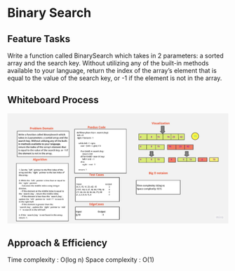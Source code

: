 # Binary Search

## Feature Tasks
Write a function called BinarySearch which takes in 2 parameters: a sorted array and the search key. Without utilizing any of the built-in methods available to your language, return the index of the array’s element that is equal to the value of the search key, or -1 if the element is not in the array.

## Whiteboard Process
![White board](./BinarySearch.jpg)


## Approach & Efficiency

Time complexity : O(log n)
Space complexity : O(1)


